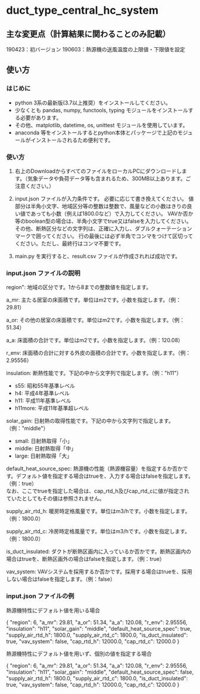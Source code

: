 # duct_type_central_hc_system

## 主な変更点（計算結果に関わることのみ記載）
190423：初バージョン
190603：熱源機の送風温度の上限値・下限値を設定

## 使い方

### はじめに
- python 3系の最新版(3.7以上推奨）をインストールしてください。
- 少なくとも pandas, numpy, functools, typing モジュールをインストールする必要があります。
- その他、matplotlib, datetime, os, unittest モジュールを使用しています。
- anaconda 等をインストールするとpython本体とパッケージで上記のモジュールがインストールされるため便利です。

### 使い方

1. 右上のDownloadからすべてのファイルをローカルPCにダウンロードします。（気象データや負荷データ等も含まれるため、300MB以上あります。ご注意ください。）

2. input.json ファイルが入力条件です。
必要に応じて書き換えてください。
値部分は半角小文字、地域区分等の整数は整数で、風量などの小数はきりの良い値であっても小数（例えば1800.0など）で入力してください。
VAVか否か等のboolean型の場合は、半角小文字でtrue又はfalseを入力してください。
その他、断熱区分などの文字列は、正確に入力し、ダブルクォーテーションマークで囲ってください。
行の最後には必ず半角でコンマをつけて区切ってください。ただし、最終行はコンマ不要です。

3. main.py を実行すると、result.csv ファイルが作成されれば成功です。

### input.json ファイルの説明
region": 地域の区分です。1から8までの整数値を指定します。

a_mr: 主たる居室の床面積です。単位はm2です。小数を指定します。（例：29.81）

a_or: その他の居室の床面積です。単位はm2です。小数を指定します。（例：51.34）

a_a: 床面積の合計です。単位はm2です。小数を指定します。（例：120.08）

r_env: 床面積の合計に対する外皮の面積の合計です。小数を指定します。（例：2.95556）

insulation: 断熱性能です。下記の中から文字列で指定します。（例："h11"）
- s55: 昭和55年基準レベル
- h4: 平成4年基準レベル
- h11: 平成11年基準レベル
- h11more: 平成11年基準超レベル

solar_gain: 日射熱の取得性能です。下記の中から文字列で指定します。（例："middle"）
- small: 日射熱取得「小」
- middle: 日射熱取得「中」
- large: 日射熱取得「大」

default_heat_source_spec: 熱源機の性能（熱源機容量）を指定するか否かです。デフォルト値を指定する場合はtrueを、入力する場合はfalseを指定します。（例：true）<br>
なお、ここでtrueを指定した場合は、cap_rtd_h及びcap_rtd_cに値が指定されていたとしてもその値は参照されません。

supply_air_rtd_h: 暖房時定格風量です。単位はm3/hです。小数を指定します。（例：1800.0）

supply_air_rtd_c: 冷房時定格風量です。単位はm3/hです。小数を指定します。（例：1800.0）

is_duct_insulated: ダクトが断熱区画内に入っているか否かです。断熱区画内の場合はtrueを、断熱区画外の場合はfalseを指定します。（例：true）

vav_system: VAVシステムを採用するか否かです。採用する場合はtrueを、採用しない場合はfalseを指定します。（例：false）

### input.json ファイルの例

熱源機特性にデフォルト値を用いる場合

{
    "region": 6,
    "a_mr": 29.81,
    "a_or": 51.34,
    "a_a": 120.08,
    "r_env": 2.95556,
    "insulation": "h11",
    "solar_gain": "middle",
    "default_heat_source_spec": true,
    "supply_air_rtd_h": 1800.0,
    "supply_air_rtd_c": 1800.0,
    "is_duct_insulated": true,
    "vav_system": false,
    "cap_rtd_h": 12000.0,
    "cap_rtd_c": 12000.0
}

熱源機特性にデフォルト値を用いず、個別の値を指定する場合

{
    "region": 6,
    "a_mr": 29.81,
    "a_or": 51.34,
    "a_a": 120.08,
    "r_env": 2.95556,
    "insulation": "h11",
    "solar_gain": "middle",
    "default_heat_source_spec": false,
    "supply_air_rtd_h": 1800.0,
    "supply_air_rtd_c": 1800.0,
    "is_duct_insulated": true,
    "vav_system": false,
    "cap_rtd_h": 12000.0,
    "cap_rtd_c": 12000.0
}
